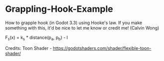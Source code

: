 # Grappling-Hook-Example
How to grapple hook (in Godot 3.3) using Hooke's law. If you make something
with this, it'd be nice to let me know or credit me! (Calvin Wong)

F<sub>s</sub>(x) = k<sub>s</sub> * distance(p<sub>a</sub>, p<sub>b</sub>) - l


Credits:
Toon Shader - https://godotshaders.com/shader/flexible-toon-shader/
